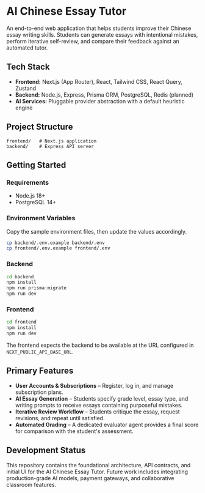# AI Chinese Essay Tutor

An end-to-end web application that helps students improve their Chinese essay writing skills. Students can generate essays with intentional mistakes, perform iterative self-review, and compare their feedback against an automated tutor.

## Tech Stack

- **Frontend:** Next.js (App Router), React, Tailwind CSS, React Query, Zustand
- **Backend:** Node.js, Express, Prisma ORM, PostgreSQL, Redis (planned)
- **AI Services:** Pluggable provider abstraction with a default heuristic engine

## Project Structure

```
frontend/   # Next.js application
backend/    # Express API server
```

## Getting Started

### Requirements

- Node.js 18+
- PostgreSQL 14+

### Environment Variables

Copy the sample environment files, then update the values accordingly.

```bash
cp backend/.env.example backend/.env
cp frontend/.env.example frontend/.env
```

### Backend

```bash
cd backend
npm install
npm run prisma:migrate
npm run dev
```

### Frontend

```bash
cd frontend
npm install
npm run dev
```

The frontend expects the backend to be available at the URL configured in `NEXT_PUBLIC_API_BASE_URL`.

## Primary Features

- **User Accounts & Subscriptions** – Register, log in, and manage subscription plans.
- **AI Essay Generation** – Students specify grade level, essay type, and writing prompts to receive essays containing purposeful mistakes.
- **Iterative Review Workflow** – Students critique the essay, request revisions, and repeat until satisfied.
- **Automated Grading** – A dedicated evaluator agent provides a final score for comparison with the student's assessment.

## Development Status

This repository contains the foundational architecture, API contracts, and initial UI for the AI Chinese Essay Tutor. Future work includes integrating production-grade AI models, payment gateways, and collaborative classroom features.
